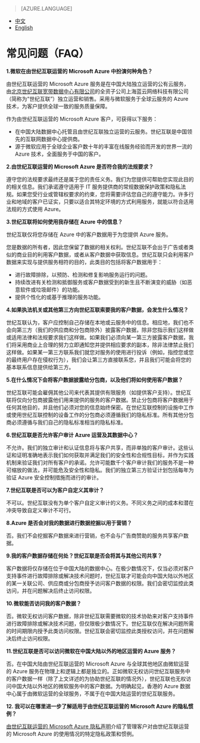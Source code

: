 > [AZURE.LANGUAGE]
- [中文](/support/trust-center/faq/)
- [English](/support/trust-center/faq-en/)

# 常见问题（FAQ）
 
 <tags ms.service="trust-center" ms.date="12/2015" wacn.date="12/2015" wacn.lang="cn"/>
 
**1.微软在由世纪互联运营的 Microsoft Azure 中扮演何种角色？**

由世纪互联运营的 Microsoft Azure 服务是在中国大陆独立运营的公有云服务，由[北京世纪互联宽带数据中心有限公司](http://www.ch.21vianet.com/)的全资子公司上海蓝云网络科技有限公司（简称为“世纪互联”）独立运营和销售。采用与微软服务于全球云服务的 Azure 技术，为客户提供全球一致的服务质量保障。

作为由世纪互联运营的 Microsoft Azure 客户，可获得以下服务：

* 在中国大陆数据中心托管且由世纪互联独立运营的云服务。世纪互联是中国领先的互联网数据中心提供商。
* 源于微软应用于全球企业客户数十年的丰富在线服务经验而开发的世界一流的 Azure 技术，全面服务于中国的客户。

**2.由世纪互联运营的 Microsoft Azure 是否符合我的法规要求？**

遵守您的法规要求最终还是属于您的责任义务。我们为您提供可帮助您实现此目的的相关信息。我们承诺遵守适用于 IT 服务提供商的常规数据保护政策和隐私法规。如果您受行业或管辖权要求的约束，您将需要评估您自己的遵守能力。许多行业和地域的客户已证实，只要以适合其特定环境的方式利用服务，就能以符合适用法规的方式使用 Azure。

**3.世纪互联将如何使用我存储在 Azure 中的信息？**

世纪互联仅将您存储在 Azure 中的客户数据用于为您提供 Azure 服务。

您是数据的所有者，因此您保留了数据的相关权利。世纪互联不会出于广告或者类似的商业目的利用客户数据，或者从客户数据中获取信息。世纪互联只会利用客户数据来实现与提供服务相符的目的，此类目的包括将客户数据用于：

* 进行故障排除，以预防、检测和修复影响服务运行的问题。
* 持续改进有关检测和抵御服务或客户数据受到的新生且不断演变的威胁（如恶意软件或垃圾邮件）的功能。
* 提供个性化的或基于推理的服务功能。

**4.如果执法机关或其他第三方向世纪互联索要我的客户数据，会发生什么情况？**

世纪互联认为，客户应控制自己存储在本地或云服务中的信息。相应地，我们也不会向第三方（我们的供应商和分包商除外）披露客户数据，除非您指示我们这样做或适用法律和法规要求我们这样做。如果我们必须向某一第三方披露客户数据，我们将采用商业上合理的努力立即通知您并提供相应要求的副本，除非法律禁止我们这样做。如果某一第三方联系我们就您对服务的使用进行投诉（例如，指控您或您的最终用户存在侵权行为），我们会让第三方直接联系您，并且我们可能会将您的基本联系信息提供给第三方。

**5.在什么情况下会将客户数据披露给分包商，以及他们将如何使用客户数据？**

世纪互联可能会雇佣其他公司来代表其提供有限服务（如提供客户支持）。世纪互联将仅向分包商披露他们用来提供的服务的客户数据。禁止分包商将客户数据用于任何其他目的，并且他们必须对您的信息始终保密。在世纪互联控制的设施中工作或使用世纪互联控制的设备工作的分包商必须遵循我们的隐私标准。所有其他分包商必须遵循与我们自己的隐私标准相当的隐私标准。

**6.世纪互联是否允许客户审计 Azure 运营及其数据中心？**

不允许。我们的独立审计和认证信息将与客户共享，而非单独的客户审计。这些认证和证明准确地表示我们如何获取并满足我们的安全性和合规性目标，并作为实践机制来验证我们对所有客户的承诺。允许可能数千个客户审计我们的服务不是一种可缩放的做法，并可能危及安全性和隐私。我们的独立第三方验证计划包括每年为验证 Azure 安全控制措施而进行的审计。

**7.世纪互联是否可以为客户自定义其审计？**

不可以。世纪互联没有为单个客户自定义审计的义务。不同义务之间的成本和潜在冲突导致自定义审计不可行。

**8.Azure 是否会对我的数据进行数据挖掘以用于营销？**

否。我们不会挖掘客户数据来进行营销，也不会与广告商赞助的服务共享客户数据。

**9.我的客户数据存储在何处？世纪互联是否会将其与其他公司共享？**

客户数据将仅存储在位于中国大陆的数据中心。在极少数情况下，仅当必须对客户支持事件进行故障排除或解决技术问题时，世纪互联才可能会向中国大陆以外地区的某一关联公司、供应商或分包商授予访问客户数据的权限。我们会密切监控此类访问，并在问题解决后终止访问权限。

**10.微软能否访问我的客户数据？**

否。微软无权访问客户数据，除非世纪互联需要微软的技术协助来对客户支持事件进行故障排除或解决技术问题，但仅限极少数情况下。世纪互联仅在解决问题所需的时间期限内授予此类访问权限。世纪互联会密切监控此类授权访问，并在问题解决后终止访问权限。

**11.世纪互联是否可以访问微软在中国大陆以外的地区运营的 Azure 服务？**

否。在中国大陆由世纪互联运营的 Microsoft Azure 与全球其他地区由微软运营的 Azure 服务在物理上和逻辑上都是独立的。正如微软无权访问世纪互联服务中的客户数据一样（除了上文详述的为协助世纪互联的情况外），世纪互联也无权访问中国大陆以外地区的微软服务中的客户数据。为明确起见，香港的 Azure 数据中心属于由微软运营的全球服务，不属于在中国大陆运营的世纪互联服务。

**12. 我可以在哪里进一步了解适用于由世纪互联运营的 Microsoft Azure 的隐私惯例？**

[由世纪互联运营的 Microsoft Azure 隐私声明](/support/legal/privacy-statement/)介绍了管理客户对由世纪互联运营的 Microsoft Azure 的使用情况的特定隐私政策和惯例。

